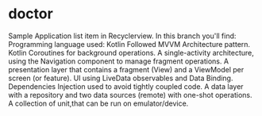 # doctor
Sample Application list item in Recyclerview.
In this branch you'll find:
Programming language used: Kotlin
Followed MVVM Architecture pattern.
Kotlin Coroutines for background operations.
A single-activity architecture, using the Navigation component to manage fragment operations.
A presentation layer that contains a fragment (View) and a ViewModel per screen (or feature).
UI using LiveData observables and Data Binding.
Dependencies Injection used  to avoid tightly coupled code.
A data layer with a repository and two data sources (remote) with one-shot operations.
A collection of unit,that can be run on emulator/device.
